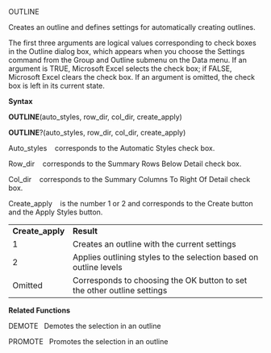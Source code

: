 OUTLINE

Creates an outline and defines settings for automatically creating
outlines.

The first three arguments are logical values corresponding to check
boxes in the Outline dialog box, which appears when you choose the
Settings command from the Group and Outline submenu on the Data menu. If
an argument is TRUE, Microsoft Excel selects the check box; if FALSE,
Microsoft Excel clears the check box. If an argument is omitted, the
check box is left in its current state.

**Syntax**

**OUTLINE**(auto\_styles, row\_dir, col\_dir, create\_apply)

**OUTLINE**?(auto\_styles, row\_dir, col\_dir, create\_apply)

Auto\_styles    corresponds to the Automatic Styles check box.

Row\_dir    corresponds to the Summary Rows Below Detail check box.

Col\_dir    corresponds to the Summary Columns To Right Of Detail check
box.

Create\_apply    is the number 1 or 2 and corresponds to the Create
button and the Apply Styles button.

|                   |                                                                         |
| ----------------- | ----------------------------------------------------------------------- |
| **Create\_apply** | **Result**                                                              |
| 1                 | Creates an outline with the current settings                            |
| 2                 | Applies outlining styles to the selection based on outline levels       |
| Omitted           | Corresponds to choosing the OK button to set the other outline settings |

**Related Functions**

DEMOTE   Demotes the selection in an outline

PROMOTE   Promotes the selection in an outline


